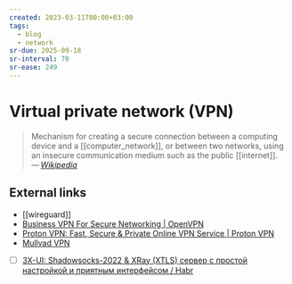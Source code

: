 ```yaml
---
created: 2023-03-11T00:00+03:00
tags:
  - blog
  - network
sr-due: 2025-09-18
sr-interval: 70
sr-ease: 249
---
```


# Virtual private network (VPN)

> Mechanism for creating a secure connection between a computing device and a [[computer_network]], or between two networks, using an insecure communication medium such as the public [[internet]].\
> — <cite>[Wikipedia](https://en.wikipedia.org/wiki/Virtual_private_network)</cite>

## External links

- [[wireguard]]
- [Business VPN For Secure Networking | OpenVPN](https://openvpn.net/)
- [Proton VPN: Fast, Secure & Private Online VPN Service | Proton VPN](https://protonvpn.com/)
- [Mullvad VPN](https://mullvad.net/en/account/#/login?next=/)
- [ ] [3X-UI: Shadowsocks-2022 & XRay (XTLS) сервер с простой настройкой и приятным интерфейсом / Habr](https://habr.com/en/articles/735536/)
